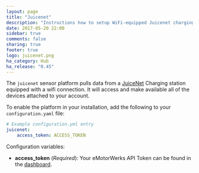 ```yaml
---
layout: page
title: "Juicenet"
description: "Instructions how to setup WiFi-equipped Juicenet charging stations with Home Assistant."
date: 2017-05-20 22:00
sidebar: true
comments: false
sharing: true
footer: true
logo: juicenet.png
ha_category: Hub
ha_release: "0.45"
---
```



The `juicenet` sensor platform pulls data from a [JuiceNet](https://emotorwerks.com/products/juicenet/) Charging station equipped with a wifi connection. It will access and make available all of the devices attached to your account.

To enable the platform in your installation, add the following to your `configuration.yaml` file:

```yaml
# Example configuration.yml entry
juicenet:
    access_token: ACCESS_TOKEN
```

Configuration variables:

- **access_token** (*Required*): Your eMotorWerks API Token can be found in the [dashboard](https://dashboard.emotorwerks.com/Manage).
